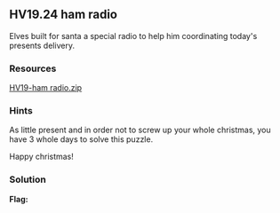 ## HV19.24 ham radio

Elves built for santa a special radio to help him coordinating today's presents delivery.

### Resources

[HV19-ham radio.zip](./19bf7592-f3ee-474c-bf82-233f270bbf70.zip)

### Hints

As little present and in order not to screw up your whole christmas, you have 3 whole days to solve this puzzle.

Happy christmas!

### Solution


**Flag:** 
